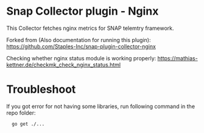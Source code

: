 # Snap Collector plugin - Nginx
This Collector fetches nginx metrics for SNAP telemtry framework.

Forked from (Also documentation for running this plugin):
https://github.com/Staples-Inc/snap-plugin-collector-nginx

Checking whether nginx status module is working properly:
https://mathias-kettner.de/checkmk_check_nginx_status.html

# Troubleshoot
If you got error for not having some libraries, run following command in the repo folder:

``` 
  go get ./...
```
